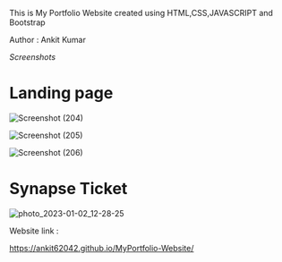 This is My Portfolio Website created using HTML,CSS,JAVASCRIPT and Bootstrap

Author : Ankit Kumar

*Screenshots*

<h1>Landing page</h1>

![Screenshot (204)](https://user-images.githubusercontent.com/71378462/210202806-b99cc134-f07a-43d4-8dde-8e96c52fcfcb.png)


![Screenshot (205)](https://user-images.githubusercontent.com/71378462/210203028-4cd56653-5e1a-45df-a2d7-aa41d8bceb52.png)


![Screenshot (206)](https://user-images.githubusercontent.com/71378462/210203040-95d93ae6-9d94-4faa-9cca-c63ee65add48.png)


<h1>Synapse Ticket</h1>


![photo_2023-01-02_12-28-25](https://user-images.githubusercontent.com/71378462/210202907-a3aaa96e-3daa-4f4b-b261-c89d217e594c.jpg)


Website link :

https://ankit62042.github.io/MyPortfolio-Website/

